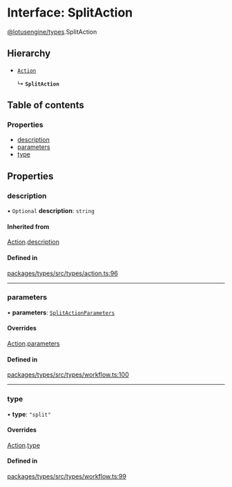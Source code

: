# Interface: SplitAction

[@lotusengine/types](../wiki/@lotusengine.types).SplitAction

## Hierarchy

- [`Action`](../wiki/@lotusengine.types.Action)

  ↳ **`SplitAction`**

## Table of contents

### Properties

- [description](../wiki/@lotusengine.types.SplitAction#description)
- [parameters](../wiki/@lotusengine.types.SplitAction#parameters)
- [type](../wiki/@lotusengine.types.SplitAction#type)

## Properties

### description

• `Optional` **description**: `string`

#### Inherited from

[Action](../wiki/@lotusengine.types.Action).[description](../wiki/@lotusengine.types.Action#description)

#### Defined in

[packages/types/src/types/action.ts:96](https://github.com/lotusengine/sdk/blob/f1f5297/packages/types/src/types/action.ts#L96)

___

### parameters

• **parameters**: [`SplitActionParameters`](../wiki/@lotusengine.types.SplitActionParameters)

#### Overrides

[Action](../wiki/@lotusengine.types.Action).[parameters](../wiki/@lotusengine.types.Action#parameters)

#### Defined in

[packages/types/src/types/workflow.ts:100](https://github.com/lotusengine/sdk/blob/f1f5297/packages/types/src/types/workflow.ts#L100)

___

### type

• **type**: ``"split"``

#### Overrides

[Action](../wiki/@lotusengine.types.Action).[type](../wiki/@lotusengine.types.Action#type)

#### Defined in

[packages/types/src/types/workflow.ts:99](https://github.com/lotusengine/sdk/blob/f1f5297/packages/types/src/types/workflow.ts#L99)
